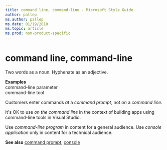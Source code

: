```yaml
---
title: command line, command-line - Microsoft Style Guide
author: pallep
ms.author: pallep
ms.date: 01/19/2018
ms.topic: article
ms.prod: non-product-specific
---
```


# command line, command-line

Two words as a noun. Hyphenate as an adjective.

**Examples**  
command-line parameter   
command-line tool

Customers enter commands *at* a *command prompt,* not *on* a *command line.*

It's OK to use *on the command line* in the context of building apps using command-line tools in Visual Studio.

Use *command-line program* in content for a general audience. Use *console application* only in content for a technical audience. 

**See also** [command prompt](~/a-z-word-list-term-collections/c/command-prompt.md), [console](~/a-z-word-list-term-collections/c/console.md)
